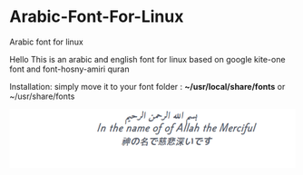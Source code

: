 # Arabic-Font-For-Linux
Arabic font for linux

Hello This is an arabic and english font for linux based on google kite-one font and font-hosny-amiri quran 

Installation:
simply move it to your font folder : <b>~/usr/local/share/fonts</b>  or ~/usr/share/fonts

<img src="https://github.com/MohamedSlama/Arabic-Font-For-Linux/blob/master/بسم%20الله.png" />
